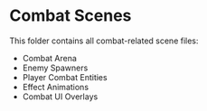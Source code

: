 # Combat Scenes

This folder contains all combat-related scene files:

- Combat Arena
- Enemy Spawners
- Player Combat Entities
- Effect Animations
- Combat UI Overlays
